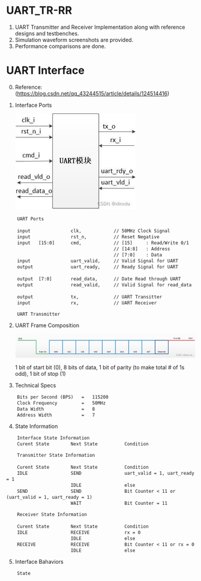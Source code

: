 # UART_TR-RR

1. UART Transmitter and Receiver Implementation along with reference designs and testbenches.
2. Simulation waveform screenshots are provided.
3. Performance comparisons are done.

# UART Interface

0. Reference: (https://blog.csdn.net/qq_43244515/article/details/124514416)

1. Interface Ports

    ![plot](./UART_Ports.jfif)

```
    UART Ports

    input               clk,            // 50MHz Clock Signal  
    input               rst_n,          // Reset Negative  
    input   [15:0]      cmd,            // [15]     : Read/Write 0/1  
                                        // [14:8]   : Address  
                                        // [7:0]    : Data  
    input               uart_valid,     // Valid Signal for UART  
    output              uart_ready,     // Ready Signal for UART  

    output  [7:0]       read_data,      // Date Read through UART  
    output              read_valid,     // Valid Signal for read_data  

    output              tx,             // UART Transitter  
    input               rx,             // UART Receiver  
```
```
    UART Transmitter
```

2. UART Frame Composition

    ![plot](./UART_Frame.png)

    1 bit of start bit (0),
    8 bits of data,
    1 bit of parity (to make total # of 1s odd),
    1 bit of stop (1)

3. Technical Specs
```
    Bits per Second (BPS)   =   115200
    Clock Frequency         =   50MHz
    Data Width              =   8
    Address Width           =   7
```
4. State Information
```
    Interface State Information
    Curent State        Next State          Condition

```
```
    Transmitter State Information

    Curent State        Next State          Condition
    IDLE                SEND                uart_valid = 1, uart_ready = 1
                        IDLE                else
    SEND                SEND                Bit Counter < 11 or (uart_valid = 1, uart_ready = 1)
                        WAIT                Bit Counter = 11
```
```
    Receiver State Information

    Curent State        Next State          Condition
    IDLE                RECEIVE             rx = 0
                        IDLE                else
    RECEIVE             RECEIVE             Bit Counter < 11 or rx = 0
                        IDLE                else

```


5. Interface Bahaviors
```
    State
```
